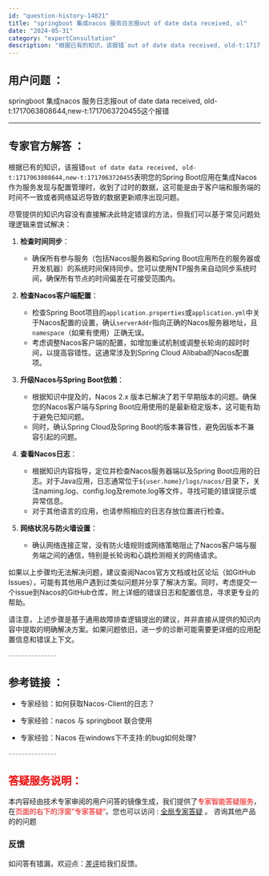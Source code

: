 ```yaml
---
id: "question-history-14821"
title: "springboot 集成nacos 服务日志报out of date data received, ol"
date: "2024-05-31"
category: "expertConsultation"
description: "根据已有的知识，该报错`out of date data received, old-t:1717063808644,new-t:1717063720455`表明您的Spring Boot应用在集成Nacos作为服务发现与配置管理时，收到了过时的数据，这可能是由于客户端和服务端的时间不一致或者网络延"
---
```


## 用户问题 ： 
 springboot 集成nacos 服务日志报out of date data received, old-t:1717063808644,new-t:1717063720455这个报错  

---------------
## 专家官方解答 ：

根据已有的知识，该报错`out of date data received, old-t:1717063808644,new-t:1717063720455`表明您的Spring Boot应用在集成Nacos作为服务发现与配置管理时，收到了过时的数据，这可能是由于客户端和服务端的时间不一致或者网络延迟导致的数据更新顺序出现问题。

尽管提供的知识内容没有直接解决此特定错误的方法，但我们可以基于常见问题处理逻辑来尝试解决：

1. **检查时间同步**：
   - 确保所有参与服务（包括Nacos服务器和Spring Boot应用所在的服务器或开发机器）的系统时间保持同步。您可以使用NTP服务来自动同步系统时间，确保所有节点的时间偏差在可接受范围内。

2. **检查Nacos客户端配置**：
   - 检查Spring Boot项目的`application.properties`或`application.yml`中关于Nacos配置的设置，确认`serverAddr`指向正确的Nacos服务器地址，且`namespace`（如果有使用）正确无误。
   - 考虑调整Nacos客户端的配置，如增加重试机制或调整长轮询的超时时间，以提高容错性。这通常涉及到Spring Cloud Alibaba的Nacos配置项。

3. **升级Nacos与Spring Boot依赖**：
   - 根据知识中提及的，Nacos 2.x 版本已解决了若干早期版本的问题。确保您的Nacos客户端与Spring Boot应用使用的是最新稳定版本，这可能有助于避免已知问题。
   - 同时，确认Spring Cloud及Spring Boot的版本兼容性，避免因版本不兼容引起的问题。

4. **查看Nacos日志**：
   - 根据知识内容指导，定位并检查Nacos服务器端以及Spring Boot应用的日志。对于Java应用，日志通常位于`${user.home}/logs/nacos/`目录下，关注naming.log、config.log及remote.log等文件，寻找可能的错误提示或异常信息。
   - 对于其他语言的应用，也请参照相应的日志存放位置进行检查。

5. **网络状况与防火墙设置**：
   - 确认网络连接正常，没有防火墙规则或网络策略阻止了Nacos客户端与服务端之间的通信，特别是长轮询和心跳检测相关的网络请求。

如果以上步骤均无法解决问题，建议查阅Nacos官方文档或社区论坛（如GitHub Issues），可能有其他用户遇到过类似问题并分享了解决方案。同时，考虑提交一个issue到Nacos的GitHub仓库，附上详细的错误日志和配置信息，寻求更专业的帮助。

请注意，上述步骤是基于通用故障排查逻辑提出的建议，并非直接从提供的知识内容中提取的明确解决方案。如果问题依旧，进一步的诊断可能需要更详细的应用配置信息和错误上下文。


<font color="#949494">---------------</font> 


## 参考链接 ：

* 专家经验：如何获取Nacos-Client的日志？ 
 
 * 专家经验：nacos 与 springboot 联合使用 
 
 * 专家经验：Nacos 在windows下不支持:的bug如何处理? 


 <font color="#949494">---------------</font> 
 


## <font color="#FF0000">答疑服务说明：</font> 

本内容经由技术专家审阅的用户问答的镜像生成，我们提供了<font color="#FF0000">专家智能答疑服务</font>，在<font color="#FF0000">页面的右下的浮窗”专家答疑“</font>。您也可以访问 : [全局专家答疑](https://answer.opensource.alibaba.com/docs/intro) 。 咨询其他产品的的问题

### 反馈
如问答有错漏，欢迎点：[差评](https://ai.nacos.io/user/feedbackByEnhancerGradePOJOID?enhancerGradePOJOId=14826)给我们反馈。
